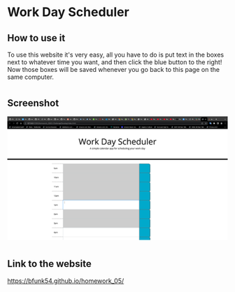 # Work Day Scheduler
## How to use it
To use this website it's very easy, all you have to do is put text in the boxes next to whatever time you want, and then click the blue button to the right! Now those boxes will be saved whenever you go back to this page on the same computer.
#
## Screenshot
![](./Screen%20Shot%202022-10-13%20at%2010.37.39%20PM%20(2).png)
#
## Link to the website
https://bfunk54.github.io/homework_05/

